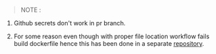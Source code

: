 > NOTE : 

1. Github secrets don't work in pr branch.  

2. For some reason even though with proper file location workflow fails build dockerfile hence this has been done in a separate [repository](https://github.com/VishnuVelukutty/workflow-demo).